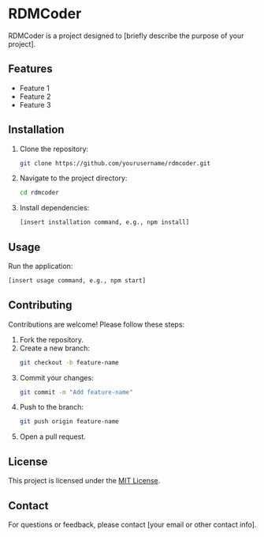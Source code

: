 # RDMCoder

RDMCoder is a project designed to [briefly describe the purpose of your project].

## Features

- Feature 1
- Feature 2
- Feature 3

## Installation

1. Clone the repository:
    ```bash
    git clone https://github.com/yourusername/rdmcoder.git
    ```
2. Navigate to the project directory:
    ```bash
    cd rdmcoder
    ```
3. Install dependencies:
    ```bash
    [insert installation command, e.g., npm install]
    ```

## Usage

Run the application:
```bash
[insert usage command, e.g., npm start]
```

## Contributing

Contributions are welcome! Please follow these steps:

1. Fork the repository.
2. Create a new branch:
    ```bash
    git checkout -b feature-name
    ```
3. Commit your changes:
    ```bash
    git commit -m "Add feature-name"
    ```
4. Push to the branch:
    ```bash
    git push origin feature-name
    ```
5. Open a pull request.

## License

This project is licensed under the [MIT License](LICENSE).

## Contact

For questions or feedback, please contact [your email or other contact info].